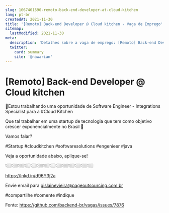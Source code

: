 ```yaml
---
slug: 1067401590-remoto-back-end-developer-at-cloud-kitchen
lang: pt-br
createdAt: 2021-11-30
title: '[Remoto] Back-end Developer @ Cloud kitchen - Vaga de Emprego'
sitemap:
  lastModified: 2021-11-30
meta:
  description: 'Detalhes sobre a vaga de emprego: [Remoto] Back-end Developer @ Cloud kitchen'
  twitter:
    card: summary
    site: '@nawarian'
---
```


# [Remoto] Back-end Developer @ Cloud kitchen

🎯Estou trabalhando uma oportunidade de Software Engineer - Integrations Specialist para a #Cloud Kitchen

Que tal trabalhar em uma startup de tecnologia que tem como objetivo crescer exponencialmente no Brasil 🚀

Vamos falar?

#Startup #cloudkitchen #softwaresolutions #engenieer #java 

Veja a oportunidade abaixo, aplique-se!

👇🏼👇🏼👇🏼👇🏼👇🏼👇🏼👇🏼👇🏼👇🏼👇🏼👇🏼👇🏼👇🏼👇🏼

https://lnkd.in/d96Y3j2a

Envie email para gislainevieira@pageoutsourcing.com.br

 #compartilhe #comente #indique

Fonte: https://github.com/backend-br/vagas/issues/7876